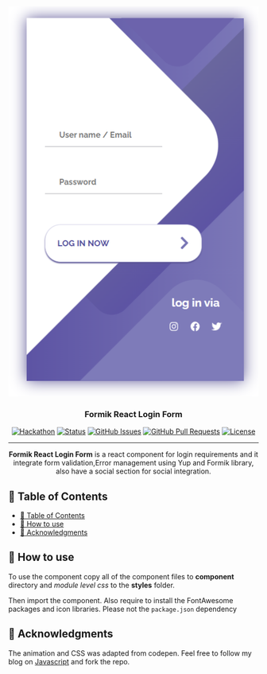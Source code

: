 <p align="center">
  <a href="" rel="noopener">
 <img src="./formikform.png" alt="Project logo"></a>
</p>
<h3 align="center">Formik React Login Form</h3>
 
<div align="center">

[![Hackathon](https://img.shields.io/badge/hackathon-JSU-orange.svg)](http://javascriptsu.wordpress.com)
[![Status](https://img.shields.io/badge/status-active-success.svg)]()
[![GitHub Issues](https://img.shields.io/github/issues/kylelobo/The-Documentation-Compendium.svg)](https://github.com/kylelobo/The-Documentation-Compendium/issues)
[![GitHub Pull Requests](https://img.shields.io/github/issues-pr/kylelobo/The-Documentation-Compendium.svg)](https://github.com/kylelobo/The-Documentation-Compendium/pulls)
[![License](https://img.shields.io/badge/license-MIT-blue.svg)](LICENSE.md)

</div>

---

<p align="center">  
<b>Formik React Login Form</b> is a react component for login requirements and it integrate form validation,Error management using Yup and  Formik library, also have a social section for social integration.
 
</p>
   
## 📝 Table of Contents

- [📝 Table of Contents](#-table-of-contents)
- [🧐 How to use <a name = "how-to"></a>](#-how-to-use-)
- [🎉 Acknowledgments <a name = "acknowledgments"></a>](#-acknowledgments-)

## 🧐 How to use <a name = "how-to"></a>

To use the component copy all of the component files to **component** directory and *module level css* to the **styles** folder.

Then import the component. Also require to install the FontAwesome packages and icon libraries. Please not the `package.json` dependency 

## 🎉 Acknowledgments <a name = "acknowledgments"></a>

 The animation and CSS was adapted from codepen. Feel free to follow my blog on [Javascript](http:\\javascriptsu.wordpress.com) and fork the repo.
